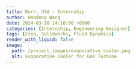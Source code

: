 ```yaml
---
title: Durr, USA - Internship
author: Haodong Wang
date: 2024-03-10 14:10:00 +0800
categories: [Internship, Engineering Designer]
tags: [Creo, Solidworks, Fluid Dynamics]
render_with_liquid: false
image:
  path: /project_images/evaporative_cooler.png
  alt: Evoporative Cooler for Gas Turbine 
---
```



